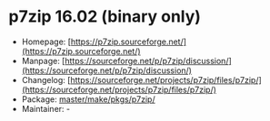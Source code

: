 # p7zip 16.02 (binary only)
  - Homepage: [https://p7zip.sourceforge.net/](https://p7zip.sourceforge.net/)
  - Manpage: [https://sourceforge.net/p/p7zip/discussion/](https://sourceforge.net/p/p7zip/discussion/)
  - Changelog: [https://sourceforge.net/projects/p7zip/files/p7zip/](https://sourceforge.net/projects/p7zip/files/p7zip/)
  - Package: [master/make/pkgs/p7zip/](https://github.com/Freetz-NG/freetz-ng/tree/master/make/pkgs/p7zip/)
  - Maintainer: -


